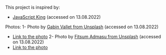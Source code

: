 This project is inspired by:
- [JavaScript King](https://www.youtube.com/watch?v=EWv2jnhZErc) (accessed on 13.08.2022)

Photos:
1- Photo by [Gabin Vallet from Unsplash](https://unsplash.com/@gabinvallet?utm_source=unsplash&utm_medium=referral&utm_content=creditCopyText) (accessed on 13.08.2022)
  - [Link to the photo](https://images.unsplash.com/photo-1607962837359-5e7e89f86776?ixlib=rb-1.2.1&ixid=MnwxMjA3fDB8MHxwaG90by1wYWdlfHx8fGVufDB8fHx8&auto=format&fit=crop&w=1170&q=80)
2- Photo by [Fitsum Admasu from Unsplash](https://unsplash.com/@fitmasu?utm_source=unsplash&utm_medium=referral&utm_content=creditCopyText) (accessed on 13.08.2022)
  - [Link to the photo](https://images.unsplash.com/photo-1552674605-db6ffd4facb5?ixlib=rb-1.2.1&ixid=MnwxMjA3fDB8MHxwaG90by1wYWdlfHx8fGVufDB8fHx8&auto=format&fit=crop&w=1170&q=80)